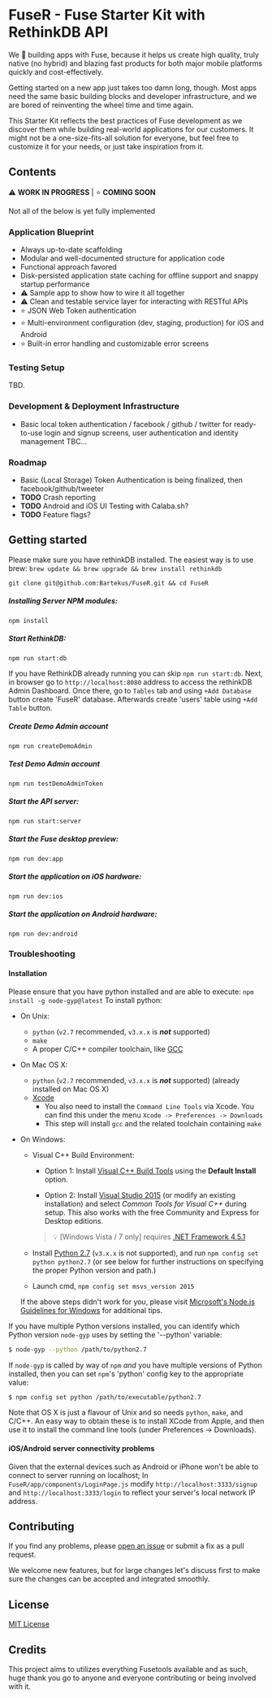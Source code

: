 FuseR - Fuse Starter Kit with RethinkDB API
===

We :purple_heart: building apps with Fuse, because it helps us create high quality, truly native (no hybrid) and blazing fast products for both major mobile platforms quickly and cost-effectively.

Getting started on a new app just takes too damn long, though. Most apps need the same basic building blocks and developer infrastructure, and we are bored of reinventing the wheel time and time again.

This Starter Kit reflects the best practices of Fuse development as we discover them while building real-world applications for our customers.
It might not be a one-size-fits-all solution for everyone, but feel free to customize it for your needs, or just take inspiration from it.

## Contents

:warning: **WORK IN PROGRESS** |
:star: **COMING SOON**

Not all of the below is yet fully implemented

### Application Blueprint

* Always up-to-date scaffolding
* Modular and well-documented structure for application code
* Functional approach favored
* Disk-persisted application state caching for offline support and snappy startup performance
* :warning: Sample app to show how to wire it all together
* :warning: Clean and testable service layer for interacting with RESTful APIs
* :star: JSON Web Token authentication
* :star: Multi-environment configuration (dev, staging, production) for iOS and Android
* :star: Built-in error handling and customizable error screens

### Testing Setup

TBD.

### Development & Deployment Infrastructure

* Basic local token authentication / facebook / github / twitter for ready-to-use login and signup screens, user authentication and identity management
TBC...

### Roadmap

* Basic (Local Storage) Token Authentication is being finalized, then facebook/github/tweeter
* **TODO** Crash reporting
* **TODO** Android and iOS UI Testing with Calaba.sh?
* **TODO** Feature flags?

## Getting started

Please make sure you have rethinkDB installed. The easiest way is to use brew:
`brew update && brew upgrade && brew install rethinkdb`

`git clone git@github.com:Bartekus/FuseR.git && cd FuseR`

##### Installing Server NPM modules:
`npm install`

##### Start RethinkDB:
`npm run start:db`

If you have RethinkDB already running you can skip `npm run start:db`.
Next, in browser go to `http://localhost:8080` address to access the rethinkDB Admin Dashboard.
Once there, go to `Tables` tab and using `+Add Database` button create 'FuseR' database.
Afterwards create 'users' table using `+Add Table` button.

##### Create Demo Admin account
`npm run createDemoAdmin`

##### Test Demo Admin account
`npm run testDemoAdminToken`

##### Start the API server:
`npm run start:server`

##### Start the Fuse desktop preview:
`npm run dev:app`

##### Start the application on iOS hardware:
`npm run dev:ios`

##### Start the application on Android hardware:
`npm run dev:android`

### Troubleshooting
#### Installation
Please ensure that you have python installed and are able to execute: `npm install -g node-gyp@latest`
To install python:

  * On Unix:
    * `python` (`v2.7` recommended, `v3.x.x` is __*not*__ supported)
    * `make`
    * A proper C/C++ compiler toolchain, like [GCC](https://gcc.gnu.org)
  * On Mac OS X:
    * `python` (`v2.7` recommended, `v3.x.x` is __*not*__ supported) (already installed on Mac OS X)
    * [Xcode](https://developer.apple.com/xcode/download/)
      * You also need to install the `Command Line Tools` via Xcode. You can find this under the menu `Xcode -> Preferences -> Downloads`
      * This step will install `gcc` and the related toolchain containing `make`
  * On Windows:
    * Visual C++ Build Environment:
      * Option 1: Install [Visual C++ Build Tools](http://go.microsoft.com/fwlink/?LinkId=691126) using the **Default Install** option.

      * Option 2: Install [Visual Studio 2015](https://www.visualstudio.com/products/visual-studio-community-vs) (or modify an existing installation) and select *Common Tools for Visual C++* during setup. This also works with the free Community and Express for Desktop editions.

      > :bulb: [Windows Vista / 7 only] requires [.NET Framework 4.5.1](http://www.microsoft.com/en-us/download/details.aspx?id=40773)

    * Install [Python 2.7](https://www.python.org/downloads/) (`v3.x.x` is not supported), and run `npm config set python python2.7` (or see below for further instructions on specifying the proper Python version and path.)
    * Launch cmd, `npm config set msvs_version 2015`

    If the above steps didn't work for you, please visit [Microsoft's Node.js Guidelines for Windows](https://github.com/Microsoft/nodejs-guidelines/blob/master/windows-environment.md#compiling-native-addon-modules) for additional tips.

If you have multiple Python versions installed, you can identify which Python
version `node-gyp` uses by setting the '--python' variable:

``` bash
$ node-gyp --python /path/to/python2.7
```

If `node-gyp` is called by way of `npm` *and* you have multiple versions of
Python installed, then you can set `npm`'s 'python' config key to the appropriate
value:

``` bash
$ npm config set python /path/to/executable/python2.7
```

Note that OS X is just a flavour of Unix and so needs `python`, `make`, and C/C++.
An easy way to obtain these is to install XCode from Apple,
and then use it to install the command line tools (under Preferences -> Downloads).

#### iOS/Android server connectivity problems
Given that the external devices such as Android or iPhone won't be able to connect to server running on localhost;
In `FuseR/app/components/LoginPage.js` modify `http://localhost:3333/signup` and `http://localhost:3333/login` to reflect your server's local network IP address.

## Contributing

If you find any problems, please [open an issue](https://github.com/Bartekus/FuseR/issues/new) or submit a fix as a pull request.

We welcome new features, but for large changes let's discuss first to make sure the changes can be accepted and integrated smoothly.

## License

[MIT License](LICENSE)

## Credits

This project aims to utilizes everything Fusetools available and as such, huge thank you go to anyone and everyone contributing or being involved with it.
